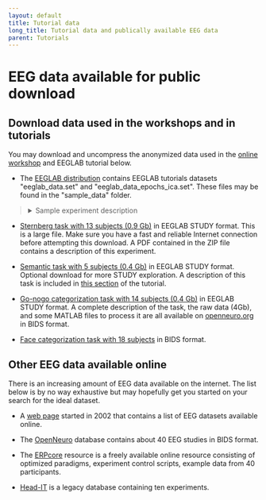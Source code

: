 ```yaml
---
layout: default
title: Tutorial data
long_title: Tutorial data and publically available EEG data
parent: Tutorials
---
```

EEG data available for public download
===

Download data used in the workshops and in tutorials
-------------------------------------

You may download and uncompress the anonymized data
used in the [online workshop](/workshops/Online_EEGLAB_Workshop) and EEGLAB tutorial below.

- The [EEGLAB distribution](https://sccn.ucsd.edu/eeglab/download.php) contains EEGLAB tutorials datasets "eeglab_data.set" and "eeglab_data_epochs_ica.set". These files may be found in the "sample_data" folder.
<blockquote>
<details>
  <summary>Sample experiment description</summary>
In this experiment, there were two types of events "square" and "rt";
"square" events correspond to the appearance of a filled disk in a green
colored square in the display and "rt" to the subject's button press. 
<br><br>
The disk could be presented in any of the five squares on the screen, one
with a green outline and the others with a blue one, distributed along the horizontal
axis. Here we only considered presentation on the left, i.e. positions 1
and 2 as indicated by the *position* field (at about 5.5 degrees and 2.7
degrees of horizontal visual angle, respectively). 
<br><br>
In this experiment, the
subject covertly attended to a selected location on the computer screen
(the green square) and responded with a quick thumb button press only
when the disk was presented at this location. They were to ignore
circles presented at the unattended locations (the blue squares). 
<br><br>
To
reduce the amount of data required to download and process, this dataset
contains only targets (i.e., "square") stimuli presented at the two
left-visual-field attended locations for a single subject. For more
details about the experiment, see <a href="http://sccn.ucsd.edu/science2002.html">this paper</a>.
<br><br>
When using events in an EEGLAB dataset, there are two required event
fields: *type* and *latency*, plus any number of additional user-defined
information fields. It is important to understand here that the names of
the fields were defined by the user creating the dataset, and that it is
possible to create, save, and load as many event fields as desired.
<br><br>
Note also that *type* and *latency* (lowercase) are two keywords
explicitly recognized by EEGLAB and that these fields *must* be defined
by the user unless importing epoch event information (Note: If only
field *latency* is defined, then EEGLAB will create field *type* with a
constant default value of 1 for each event). Unless these two fields are
defined, EEGLAB cannot handle events appropriately to
extract epochs, plot reaction times, etc.
</details>
</blockquote>

- [Sternberg task with 13 subjects (0.9 Gb)](https://sccn.ucsd.edu/eeglab/download/STUDYstern_125hz.zip) in EEGLAB STUDY format. This is a large file. Make
sure you have a fast and reliable Internet connection before attempting
this download. A PDF contained in the ZIP file contains a description of this experiment.

- [Semantic task with 5 subjects (0.4 Gb)](https://sccn.ucsd.edu/eeglab/download/STUDY5subjects.zip) in EEGLAB STUDY format. Optional download for
more STUDY exploration. A description of this task is included in [this section](/tutorials/10_Group_analysis/study_creation.html#description-of-the-5-subject-experiment-tutorial-data) of the tutorial.

- [Go-nogo categorization task with 14 subjects (0.4 Gb)](https://sccn.ucsd.edu/eeglab/download/animal_study.zip) in EEGLAB STUDY format. A complete description of the task, the raw data (4Gb), and some MATLAB files to process it are all available on [openneuro.org](https://openneuro.org/datasets/ds002680) in BIDS format.

- [Face categorization task with 18 subjects](https://openneuro.org/datasets/ds002718) in BIDS format.

Other EEG data available online
-----------
There is an increasing amount of EEG data available on the internet. The list below is by no way exhaustive but may hopefully get you started on your search for the ideal dataset.

- A [web page](https://sccn.ucsd.edu/~arno/fam2data/publicly_available_EEG_data.html) started in 2002 that contains a list of EEG datasets available online.

- The [OpenNeuro](https://openneuro.org/) database contains about 40 EEG studies in BIDS format.

- The [ERPcore](https://erpinfo.org/erp-core) resource is a freely available online resource consisting of optimized paradigms, experiment control scripts, example data from 40 participants.

- [Head-IT](https://headit.ucsd.edu/) is a legacy database containing ten experiments.